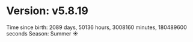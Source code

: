# Version: v5.8.19
Time since birth: 2089 days, 50136 hours, 3008160 minutes, 180489600 seconds
Season: Summer ☀️
